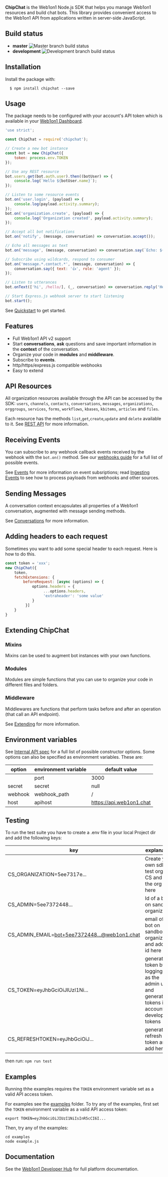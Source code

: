 **ChipChat** is the Web1on1 Node.js SDK that helps you manage Web1on1 resources and build chat bots. This library provides convenient access to the Web1on1 API from applications written in server-side JavaScript.

## Build status

 - **master** ![Master branch build status](https://chatshipper.semaphoreci.com/badges/chipchat/branches/master.svg)
 - **development** ![Development branch build status](https://chatshipper.semaphoreci.com/badges/chipchat/branches/development.svg)

## Installation

Install the package with:
```
  $ npm install chipchat --save
```

## Usage

The package needs to be configured with your account's API token which is available in your [Web1on1 Dashboard](https://app.web1on1.chat/).

```javascript
'use strict';

const ChipChat = require('chipchat');

// Create a new bot instance
const bot = new ChipChat({
    token: process.env.TOKEN
});

// Use any REST resource
bot.users.get(bot.auth.user).then((botUser) => {
    console.log(`Hello ${botUser.name}`);
});

// Listen to some resource events
bot.on('user.login', (payload) => {
    console.log(payload.activity.summary);
});
bot.on('organization.create', (payload) => {
    console.log('Organization created', payload.activity.summary);
});

// Accept all bot notifications
bot.on('notify', (message, conversation) => conversation.accept());

// Echo all messages as text
bot.on('message', (message, conversation) => conversation.say(`Echo: ${message.text}`));

// Subscribe using wildcards, respond to consumer
bot.on('message.*.contact.*', (message, conversation) => {
    conversation.say({ text: '👍', role: 'agent' });
});

// Listen to utterances
bot.onText(['hi', /hello/], (_, conversation) => conversation.reply('Hey there'));

// Start Express.js webhook server to start listening
bot.start();

```

See [Quickstart](https://github.com/chatshipper/chipchat/tree/master/docs/quickstart.md) to get started.

## Features

- Full Web1on1 API v2 support
- Start **conversations**, **ask** questions and save important information in the **context** of the conversation.
- Organize your code in **modules** and **middleware**.
- Subscribe to **events**.
- http/https/express.js compatible webhooks
- Easy to extend

## API Resources

All organization resources available through the API can be accessed by the SDK: `users`, `channels`, `contacts`, `conversations`, `messages`, `organizations`, `orggroups`, `services`, `forms`, `workflows`, `kbases`, `kbitems`, `articles` and `files`.

Each resource has the methods `list`,`get`,`create`,`update` and `delete` available to it. See [REST API](https://github.com/chatshipper/chipchat/tree/master/docs/restapi.md) for more information.

## Receiving Events

You can subscribe to any webhook callback events received by the webhook with the `bot.on()` method. See our [webhooks guide](https://developers.web1on1.chat/webhooks/events/) for a full list of possible events.

See [Events](https://github.com/chatshipper/chipchat/tree/master/docs/events.md) for more information on event subsriptions; read [Ingesting Events](https://github.com/chatshipper/chipchat/tree/master/docs/ingest.md) to see how to process payloads from webhooks and other sources.

## Sending Messages

A conversation context encapsulates all properties of a Web1on1 conversation, augmented with message sending methods.

See [Conversations](docs/conversation.md) for more information.

## Adding headers to each request

Sometimes you want to add some special header to each request. Here is how to do this.

```js
const token = 'xxx';
new ChipChat({
    token,
    fetchExtensions: {
        beforeRequest: [async (options) => {
            options.headers = {
                 ...options.headers,
                 'extraheader': 'some value'
            }
         }]
    }
}
```

## Extending ChipChat

### Mixins

Mixins can be used to augment bot instances with your own functions.

### Modules

Modules are simple functions that you can use to organize your code in different files and folders.

### Middleware

Middlewares are functions that perform tasks before and after an operation (that call an API endpoint).

See [Extending](https://github.com/chatshipper/chipchat/tree/master/docs/extending.md) for more information.

## Environment variables

See [Internal API spec](https://github.com/chatshipper/chipchat/tree/master/docs/api.md) for a full list of possible constructor options. Some options can also be specified as environment variables. These are:

| option | environment variable | default value |
| --- | --- | --- |
| |port | 3000 |
| secret | secret | null |
| webhook | webhook_path | / |
| host | apihost | https://api.web1on1.chat |

## Testing

To run the test suite you have to create a .env file in your local Project dir and add the following keys:

| key | explanation |
| --- | --- |
| CS_ORGANIZATION=5ee7317e... | Create your own sdk test org in CS and add the org id here |
| CS_ADMIN=5ee7372448... | Id of a bot on sandbox organization |
| CS_ADMIN_EMAIL=bot+5ee7372448...@web1on1.chat | email of the bot on sandbox organization and add its id here |
| CS_TOKEN=eyJhbGciOiJIUzI1Ni... | generate a token by logging in as the admin user and generate tokens in account > developer > tokens |
| CS_REFRESHTOKEN=eyJhbGciOiJ...| generate a refresh token and add here |

then run:
`npm run test`


## Examples

Running thhe examples requires the `TOKEN` environment variable set as a valid API access token.

For examples see the [examples](https://github.com/chatshipper/chipchat/tree/master/examples) folder. To try any of the examples, first set the `TOKEN` environment variable as a valid API access token:

    export TOKEN=eyJhbGciOiJIUzI1NiIsInR5cCI6I...

Then, try any of the examples:

    cd examples
    node example.js

## Documentation

See the [Web1on1 Developer Hub](https://developers.web1on1.chat/) for full platform documentation.
